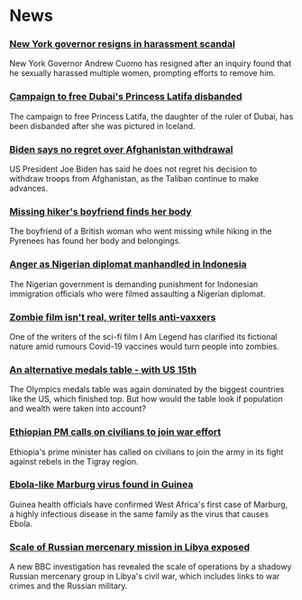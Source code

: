 # News
### [New York governor resigns in harassment scandal](https://www.bbc.com/news/world-us-canada-58164719)
New York Governor Andrew Cuomo has resigned after an inquiry found that he sexually harassed multiple women, prompting efforts to remove him.
### [Campaign to free Dubai's Princess Latifa disbanded](https://www.bbc.com/news/world-middle-east-58156419)
The campaign to free Princess Latifa, the daughter of the ruler of Dubai, has been disbanded after she was pictured in Iceland.
### [Biden says no regret over Afghanistan withdrawal](https://www.bbc.com/news/world-asia-58167408)
US President Joe Biden has said he does not regret his decision to withdraw troops from Afghanistan, as the Taliban continue to make advances.
### [Missing hiker's boyfriend finds her body](https://www.bbc.com/news/uk-england-tyne-58159591)
The boyfriend of a British woman who went missing while hiking in the Pyrenees has found her body and belongings.
### [Anger as Nigerian diplomat manhandled in Indonesia](https://www.bbc.com/news/world-africa-58159675)
The Nigerian government is demanding punishment for Indonesian immigration officials who were filmed assaulting a Nigerian diplomat.
### [Zombie film isn't real, writer tells anti-vaxxers](https://www.bbc.com/news/entertainment-arts-58164833)
One of the writers of the sci-fi film I Am Legend has clarified its fictional nature amid rumours Covid-19 vaccines would turn people into zombies.
### [An alternative medals table - with US 15th](https://www.bbc.com/news/world-us-canada-58143550)
The Olympics medals table was again dominated by the biggest countries like the US, which finished top.  But how would the table look if population and wealth were taken into account? 
### [Ethiopian PM calls on civilians to join war effort](https://www.bbc.com/news/world-africa-58163641)
Ethiopia's prime minister has called on civilians to join the army in its fight against rebels in the Tigray region.
### [Ebola-like Marburg virus found in Guinea](https://www.bbc.com/news/world-africa-58156499)
Guinea health officials have confirmed West Africa's first case of Marburg, a highly infectious disease in the same family as the virus that causes Ebola.
### [Scale of Russian mercenary mission in Libya exposed](https://www.bbc.com/news/world-africa-58009514)
A new BBC investigation has revealed the scale of operations by a shadowy Russian mercenary group in Libya's civil war, which includes links to war crimes and the Russian military.
